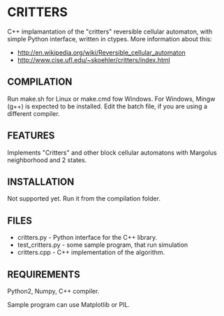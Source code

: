 CRITTERS
========

C++ implamantation of the "critters" reversible cellular automaton, with simple Python interface, written in ctypes.
More information about this: 
- http://en.wikipedia.org/wiki/Reversible_cellular_automaton
- http://www.cise.ufl.edu/~skoehler/critters/index.html

COMPILATION
-----------

Run make.sh for Linux or make.cmd fow Windows.
For Windows, Mingw (g++) is expected to be installed. Edit the batch file, if you are using a different compiler.

FEATURES
--------
Implements "Critters" and other block cellular automatons with Margolus neighborhood and 2 states.


INSTALLATION
------------
Not supported yet. Run it from the compilation folder.


FILES
-----

- critters.py - Python interface for the C++ library.
- test_critters.py - some sample program, that run simulation
- critters.cpp - C++ implementation of the algorithm.

REQUIREMENTS
------------
Python2, Numpy, C++ compiler.

Sample program can use Matplotlib or PIL.
